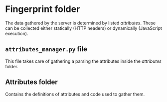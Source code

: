 # Fingerprint folder

The data gathered by the server is determined by listed *attributes*. These can be collected either statically (HTTP headers) or dynamically (JavaScript execution). 

## `attributes_manager.py` file
This file takes care of gathering a parsing the attributes inside the *attributes* folder.

## Attributes folder
Contains the definitions of attributes and code used to gather them.